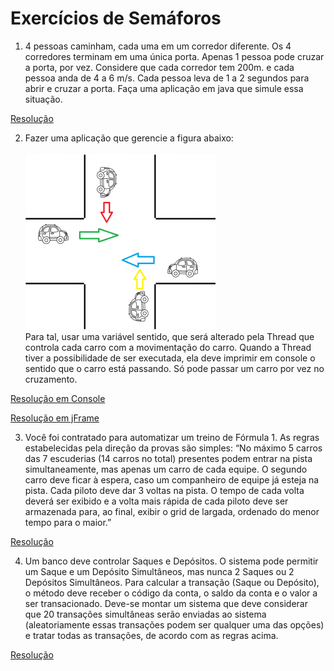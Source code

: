 # Exercícios de Semáforos

1) 4 pessoas caminham, cada uma em um
corredor diferente. Os 4 corredores terminam
em uma única porta. Apenas 1 pessoa pode
cruzar a porta, por vez. Considere que cada
corredor tem 200m. e cada pessoa anda de 4 a
6 m/s. Cada pessoa leva de 1 a 2 segundos
para abrir e cruzar a porta. Faça uma
aplicação em java que simule essa situação.

[Resolução](https://github.com/andreluis-git/SistemasOperacionaisI/tree/main/SOI_Semaforo/src/corredores)

2) Fazer uma aplicação que gerencie a figura
abaixo:<br />  
![Cruzamento](https://github.com/andreluis-git/SistemasOperacionaisI/blob/main/readmeImages/cruzamento.PNG)<br />
Para tal, usar uma variável sentido,
que será alterado pela Thread que
controla cada carro com a
movimentação do carro. Quando a
Thread tiver a possibilidade de ser
executada, ela deve imprimir em
console o sentido que o carro está
passando. Só pode passar um carro
por vez no cruzamento. 

[Resolução em Console](https://github.com/andreluis-git/SistemasOperacionaisI/tree/main/SOI_Semaforo/src/cruzamentoConsole)

[Resolução em jFrame](https://github.com/andreluis-git/SistemasOperacionaisI/tree/main/SOI_Semaforo/src/cruzamentoComTela)

3) Você foi contratado para automatizar um treino de Fórmula 1.
As regras estabelecidas pela direção da provas são simples:
“No máximo 5 carros das 7 escuderias (14 carros no total)
presentes podem entrar na pista simultaneamente, mas apenas
um carro de cada equipe. O segundo carro deve ficar à espera,
caso um companheiro de equipe já esteja na pista. Cada piloto
deve dar 3 voltas na pista. O tempo de cada volta deverá ser
exibido e a volta mais rápida de cada piloto deve ser
armazenada para, ao final, exibir o grid de largada, ordenado
do menor tempo para o maior.” 

[Resolução](https://github.com/andreluis-git/SistemasOperacionaisI/tree/main/SOI_Semaforo/src/f1)

4) Um banco deve controlar Saques e Depósitos.
O sistema pode permitir um Saque e um Depósito
Simultâneos, mas nunca 2 Saques ou 2 Depósitos
Simultâneos.
Para calcular a transação (Saque ou Depósito), o método deve
receber o código da conta, o saldo da conta e o valor a ser
transacionado.
Deve-se montar um sistema que deve considerar que 20
transações simultâneas serão enviadas ao sistema
(aleatoriamente essas transações podem ser qualquer uma das
opções) e tratar todas as transações, de acordo com as regras
acima. 

[Resolução](https://github.com/andreluis-git/SistemasOperacionaisI/tree/main/SOI_Semaforo/src/banco)
